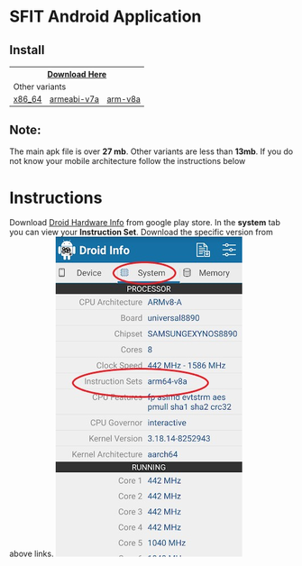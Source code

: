 # SFIT Android Application

## Install

<table>
    <tbody>
      <tr>
        <th colspan="3" align="center">
          <a
            href="https://docs.google.com/uc?export=download&id=1489WlLhWgwQK-mAhhhtYTzw-pY-1w3Hs"
            >Download Here</a
          >
        </th>
      </tr>
      <tr>
        <td colspan="3">Other variants</td>
      </tr>
      <tr>
        <td>
          <a
            href="https://docs.google.com/uc?export=download&id=10TEw4Z3o8bIAMD8G2dYpnS7z8HAerQzq"
            >x86_64</a
          >
        </td>
        <td>
          <a
            href="https://docs.google.com/uc?export=download&id=1dFt9CNATJKoQEj6Tzp7Cz1-hlyM2LKOG"
            >armeabi-v7a</a
          >
        </td>
        <td>
          <a
            href="https://docs.google.com/uc?export=download&id=1B2yZzWAPqk_AtIxnhdr4jamzw8mi1EOY"
            >arm-v8a</a
          >
        </td>
      </tr>
    </tbody>
  </table>

## Note:

The main apk file is over **27 mb**. Other variants are less than **13mb**. If you do not know your mobile architecture follow the instructions below

# Instructions
Download [Droid Hardware Info](https://play.google.com/store/apps/details?id=com.inkwired.droidinfo) from google play store.
In the **system** tab you can view your **Instruction Set**. Download the specific version from above links.
![](./media/ss.jpg)

